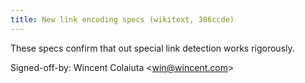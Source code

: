 ```yaml
---
title: New link encoding specs (wikitext, 306ccde)
---
```


These specs confirm that out special link detection works rigorously.

Signed-off-by: Wincent Colaiuta &lt;win@wincent.com&gt;
